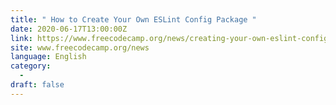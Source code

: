 ```yaml
---
title: " How to Create Your Own ESLint Config Package "
date: 2020-06-17T13:00:00Z
link: https://www.freecodecamp.org/news/creating-your-own-eslint-config-package/?utm_medium=RSS&utm_source=news.12bit.vn
site: www.freecodecamp.org/news
language: English
category:
  -   
draft: false
---
```

